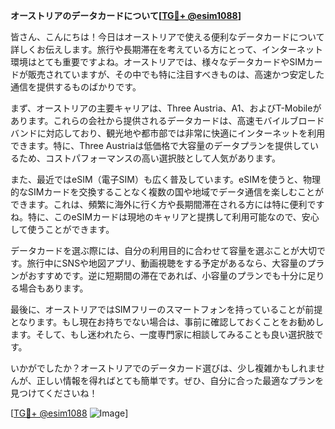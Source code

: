 **オーストリアのデータカードについて[[TG💪+ @esim1088](https://t.me/s/esim1088)]**

皆さん、こんにちは！今日はオーストリアで使える便利なデータカードについて詳しくお伝えします。旅行や長期滞在を考えている方にとって、インターネット環境はとても重要ですよね。オーストリアでは、様々なデータカードやSIMカードが販売されていますが、その中でも特に注目すべきものは、高速かつ安定した通信を提供するものばかりです。

まず、オーストリアの主要キャリアは、Three Austria、A1、およびT-Mobileがあります。これらの会社から提供されるデータカードは、高速モバイルブロードバンドに対応しており、観光地や都市部では非常に快適にインターネットを利用できます。特に、Three Austriaは低価格で大容量のデータプランを提供しているため、コストパフォーマンスの高い選択肢として人気があります。

また、最近ではeSIM（電子SIM）も広く普及しています。eSIMを使うと、物理的なSIMカードを交換することなく複数の国や地域でデータ通信を楽しむことができます。これは、頻繁に海外に行く方や長期間滞在される方には特に便利ですね。特に、このeSIMカードは現地のキャリアと提携して利用可能なので、安心して使うことができます。

データカードを選ぶ際には、自分の利用目的に合わせて容量を選ぶことが大切です。旅行中にSNSや地図アプリ、動画視聴をする予定があるなら、大容量のプランがおすすめです。逆に短期間の滞在であれば、小容量のプランでも十分に足りる場合もあります。

最後に、オーストリアではSIMフリーのスマートフォンを持っていることが前提となります。もし現在お持ちでない場合は、事前に確認しておくことをお勧めします。そして、もし迷われたら、一度専門家に相談してみることも良い選択肢です。

いかがでしたか？オーストリアでのデータカード選びは、少し複雑かもしれませんが、正しい情報を得ればとても簡単です。ぜひ、自分に合った最適なプランを見つけてくださいね！

[[TG💪+ @esim1088](https://t.me/s/esim1088) ![Image](https://i.postimg.cc/Y0z9fWf4/image.png)]